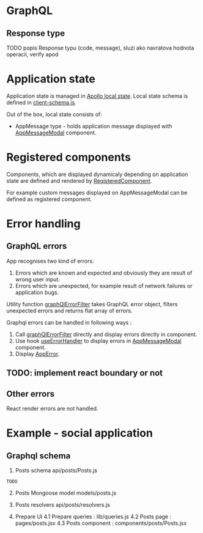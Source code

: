 # GraphQL

## Response type
TODO popis Response typu (code, message), sluzi ako navratova hodnota operacii, verify apod

# Application state

Application state is managed in [Apollo local state](https://www.apollographql.com/docs/react/data/local-state/). Local state schema is defined in [client-schema.js](../blob/master/lib/client-schema.js).

Out of the box, local state consists of:
* AppMessage type - holds application message displayed with [AppMessageModal](../blob/master/components/AppMessageModal.jsx) component.

# Registered components

Components, which are displayed dynamicaly depending on application state are defined and rendered by [RegisteredComponent](../blob/master/lib/hocs.js).

For example custom messages displayed on AppMessageModal can be defined as registered component.

# Error handling

## GraphQL errors

App recognises two kind of errors:
1. Errors which are known and expected and obviously they are result of wrong user input.
2. Errors which are unexpected, for example result of network failures or application bugs.

Utility function [graphQlErrorFilter](../blob/master/lib/tools.js) takes GraphQL error object, filters unexpected errors and returns flat array of errors.

Graphql errors can be handled in following ways :
1. Call [graphQlErrorFilter](../blob/master/lib/tools.js) directly and display errors directly in component. 
2. Use hook [useErrorHandler](../blob/master/lib/hooks.js) to display errors in [AppMessageModal](../blob/master/components/AppMessageModal.jsx) component.
3. Display [AppError](../blob/master/components/ui/AppError.jsx).
 
## TODO: implement react boundary or not

## Other errors
React render errors are not handled.

# Example - social application

## Graphql schema

1. Posts schema api/posts/Posts.js
```code js
TODO
```

2. Posts Mongoose model models/posts.js

3. Posts resolvers api/posts/resolvers.js

4. Prepare UI
4.1 Prepare queries : lib/queries.js
4.2 Posts page : pages/posts.jsx
4.3 Posts component : components/posts/Posts.jsx
